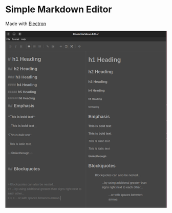 # Simple Markdown Editor

Made with [Electron](https://www.electronjs.org/)

![Screen Shot](/Screenshot%20from%202022-11-07%2002-11-46.png)
